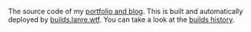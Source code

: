 The source code of my [portfolio and blog](https://lanre.wtf). This is built and automatically
deployed by [builds.lanre.wtf](https://builds.lanre.wtf/adelowo/personal-site). You can take a look at the [builds history](https://builds.lanre.wtf/adelowo/personal-site).
